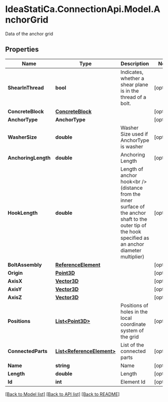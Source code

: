 # IdeaStatiCa.ConnectionApi.Model.AnchorGrid
Data of the anchor grid

## Properties

Name | Type | Description | Notes
------------ | ------------- | ------------- | -------------
**ShearInThread** | **bool** | Indicates, whether a shear plane is in the thread of a bolt. | [optional] 
**ConcreteBlock** | [**ConcreteBlock**](ConcreteBlock.md) |  | [optional] 
**AnchorType** | **AnchorType** |  | [optional] 
**WasherSize** | **double** | Washer Size used if AnchorType is washer | [optional] 
**AnchoringLength** | **double** | Anchoring Length | [optional] 
**HookLength** | **double** | Length of anchor hook&lt;br /&gt;  (distance from the inner surface of the anchor shaft to the outer tip of the hook specified as an anchor diameter multiplier) | [optional] 
**BoltAssembly** | [**ReferenceElement**](ReferenceElement.md) |  | [optional] 
**Origin** | [**Point3D**](Point3D.md) |  | [optional] 
**AxisX** | [**Vector3D**](Vector3D.md) |  | [optional] 
**AxisY** | [**Vector3D**](Vector3D.md) |  | [optional] 
**AxisZ** | [**Vector3D**](Vector3D.md) |  | [optional] 
**Positions** | [**List&lt;Point3D&gt;**](Point3D.md) | Positions of holes in the local coordinate system of the grid | [optional] 
**ConnectedParts** | [**List&lt;ReferenceElement&gt;**](ReferenceElement.md) | List of the connected parts | [optional] 
**Name** | **string** | Name | [optional] 
**Length** | **double** | Length | [optional] 
**Id** | **int** | Element Id | [optional] 

[[Back to Model list]](../README.md#documentation-for-models) [[Back to API list]](../README.md#documentation-for-api-endpoints) [[Back to README]](../README.md)


